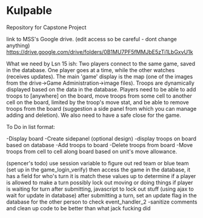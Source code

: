 # Kulpable

Repository for Capstone Project

link to MSS's Google drive. (edit access so be careful - dont change anything)
https://drive.google.com/drive/folders/0B1MU7PF5fMMJbE5zTi1LbGxvU1k

What we need by Lsn 15 ish: Two players connect to the same game, saved in the database. One player goes at a time, while the other watches (receives updates). The main 'game' display is the map (one of the images from the drive->Game Administration->image files). Troops are dynamically displayed based on the data in the database. Players need to be able to add troops to [anywhere] on the board, move troops from some cell to another cell on the board, limited by the troop's move stat, and be able to remove troops from the board  (suggestion a side panel from which you can manage adding and deletion). We also need to have a safe close for the game.

To Do in list format:

-Display board
-Create sidepanel (optional design)
-display troops on board based on  database
-Add troops to board
-Delete troops from board
-Move troops from cell to cell along board based on unit's move allowance.

(spencer's todo)
use session variable to figure out red team or blue team (set up in the game_login_verify)
    then access the game in the database, it has a field for who's turn it is
        match these values up to determine if a player is allowed to make a turn
            possibly lock out moving or doing things if player is waiting for turn
                after submitting, javascript to lock out stuff (using ajax to wait for update in database)
                    after submitting a turn, set an update flag in the database for the other person to check
                        event_handler_2
-sanitize comments and clean up code to be better than what jack fucking did
